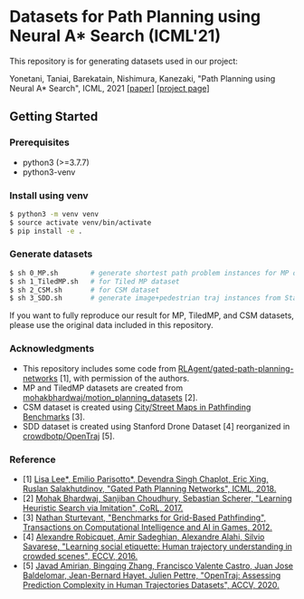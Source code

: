 # Datasets for Path Planning using Neural A* Search (ICML'21)

This repository is for generating datasets used in our project:

Yonetani, Taniai, Barekatain, Nishimura, Kanezaki, "Path Planning using Neural A\* Search", ICML, 2021 [[paper]](https://arxiv.org/abs/2009.07476) [[project page]](https://omron-sinicx.github.io/neural-astar/)

## Getting Started

### Prerequisites
- python3 (>=3.7.7)
- python3-venv

### Install using venv
```sh
$ python3 -m venv venv
$ source activate venv/bin/activate
$ pip install -e .
```

### Generate datasets

```sh
$ sh 0_MP.sh		# generate shortest path problem instances for MP dataset
$ sh 1_TiledMP.sh	# for Tiled MP dataset
$ sh 2_CSM.sh		# for CSM dataset
$ sh 3_SDD.sh		# generate image+pedestrian traj instances from Stanford Drone Dataset
```

If you want to fully reproduce our result for MP, TiledMP, and CSM datasets, please use the original data included in this repository.


### Acknowledgments

- This repository includes some code from [RLAgent/gated-path-planning-networks](https://github.com/RLAgent/gated-path-planning-networks) [1], with permission of the authors.
- MP and TiledMP datasets are created from [mohakbhardwaj/motion_planning_datasets](https://github.com/mohakbhardwaj/motion_planning_datasets) [2].
- CSM dataset is created using [City/Street Maps in Pathfinding Benchmarks](https://movingai.com/benchmarks/grids.html) [3].
- SDD dataset is created using Stanford Drone Dataset [4] reorganized in [crowdbotp/OpenTraj](https://github.com/crowdbotp/OpenTraj) [5].


### Reference
- [1] [Lisa Lee*, Emilio Parisotto*, Devendra Singh Chaplot, Eric Xing, Ruslan Salakhutdinov, "Gated Path Planning Networks", ICML, 2018.](https://arxiv.org/abs/1806.06408)
- [2] [Mohak Bhardwaj, Sanjiban Choudhury, Sebastian Scherer, "Learning Heuristic Search via Imitation", CoRL, 2017.](https://arxiv.org/abs/1707.03034)
- [3] [Nathan Sturtevant, "Benchmarks for Grid-Based Pathfinding", Transactions on Computational Intelligence and AI in Games, 2012.](https://ieeexplore.ieee.org/document/6194296)
- [4] [Alexandre Robicquet, Amir Sadeghian, Alexandre Alahi, Silvio Savarese, "Learning social etiquette: Human trajectory understanding in crowded scenes", ECCV, 2016.](http://svl.stanford.edu/assets/papers/ECCV16social.pdf)
- [5] [Javad Amirian, Bingqing Zhang, Francisco Valente Castro, Juan Jose Baldelomar, Jean-Bernard Hayet, Julien Pettre, "OpenTraj: Assessing Prediction Complexity in Human Trajectories Datasets", ACCV, 2020.](https://arxiv.org/abs/2010.00890 )

